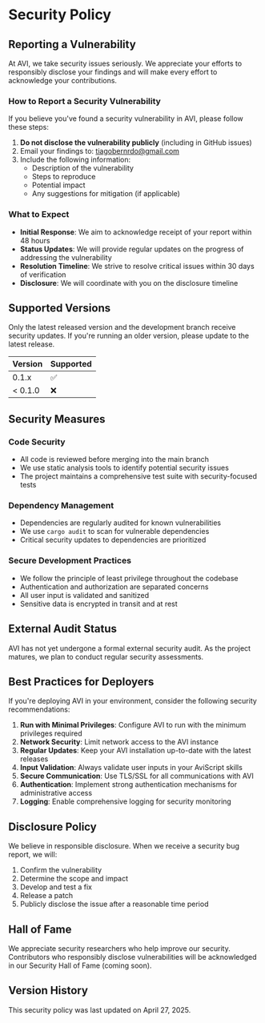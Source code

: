 # Security Policy

## Reporting a Vulnerability

At AVI, we take security issues seriously. We appreciate your efforts to responsibly disclose your findings and will make every effort to acknowledge your contributions.

### How to Report a Security Vulnerability

If you believe you've found a security vulnerability in AVI, please follow these steps:

1. **Do not disclose the vulnerability publicly** (including in GitHub issues)
2. Email your findings to: tiagobernrdo@gmail.com
3. Include the following information:
   - Description of the vulnerability
   - Steps to reproduce
   - Potential impact
   - Any suggestions for mitigation (if applicable)

### What to Expect

- **Initial Response**: We aim to acknowledge receipt of your report within 48 hours
- **Status Updates**: We will provide regular updates on the progress of addressing the vulnerability
- **Resolution Timeline**: We strive to resolve critical issues within 30 days of verification
- **Disclosure**: We will coordinate with you on the disclosure timeline

## Supported Versions

Only the latest released version and the development branch receive security updates. If you're running an older version, please update to the latest release.

| Version | Supported          |
| ------- | ------------------ |
| 0.1.x   | :white_check_mark: |
| < 0.1.0 | :x:                |

## Security Measures

### Code Security

- All code is reviewed before merging into the main branch
- We use static analysis tools to identify potential security issues
- The project maintains a comprehensive test suite with security-focused tests

### Dependency Management

- Dependencies are regularly audited for known vulnerabilities
- We use `cargo audit` to scan for vulnerable dependencies
- Critical security updates to dependencies are prioritized

### Secure Development Practices

- We follow the principle of least privilege throughout the codebase
- Authentication and authorization are separated concerns
- All user input is validated and sanitized
- Sensitive data is encrypted in transit and at rest

## External Audit Status

AVI has not yet undergone a formal external security audit. As the project matures, we plan to conduct regular security assessments.

## Best Practices for Deployers

If you're deploying AVI in your environment, consider the following security recommendations:

1. **Run with Minimal Privileges**: Configure AVI to run with the minimum privileges required
2. **Network Security**: Limit network access to the AVI instance
3. **Regular Updates**: Keep your AVI installation up-to-date with the latest releases
4. **Input Validation**: Always validate user inputs in your AviScript skills
5. **Secure Communication**: Use TLS/SSL for all communications with AVI
6. **Authentication**: Implement strong authentication mechanisms for administrative access
7. **Logging**: Enable comprehensive logging for security monitoring

## Disclosure Policy

We believe in responsible disclosure. When we receive a security bug report, we will:

1. Confirm the vulnerability
2. Determine the scope and impact
3. Develop and test a fix
4. Release a patch
5. Publicly disclose the issue after a reasonable time period

## Hall of Fame

We appreciate security researchers who help improve our security. Contributors who responsibly disclose vulnerabilities will be acknowledged in our Security Hall of Fame (coming soon).

## Version History

This security policy was last updated on April 27, 2025.
